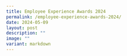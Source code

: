 ```yaml
---
title: Employee Experience Awards 2024
permalink: /employee-experience-awards-2024/
date: 2024-05-09
layout: post
description: ""
image: ""
variant: markdown
---
```

